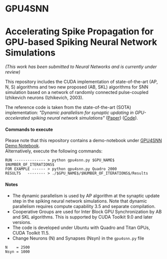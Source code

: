 # GPU4SNN
# Accelerating Spike Propagation for GPU-based Spiking Neural Network Simulations
_(This work has been submitted to Neural Networks and is currently under review)_

This repository includes the CUDA implementation of state-of-the-art (AP, N, S) algorithms and two new proposed (AB, SKL) algorithms for SNN simulation based on a network of randomly connected pulse-coupled Izhikevich neurons (Izhikevich, 2003). 

The reference code is taken from the state-of-the-art (SOTA) implementation:
_"Dynamic parallelism for synaptic updating in GPU-accelerated spiking neural network simulations"_  ([Paper](https://www.sciencedirect.com/science/article/pii/S0925231218304168)) ([Code](https://bitbucket.org/bkasap/dynamicparallelismsnn/src/master/)).

#### Commands to execute ###

Please note that this repository contains a demo-notebook under [GPU4SNN Demo Notebook](https://github.com/Crypto-TII/GPU4SNN/blob/main/GPU4SNN%20-%20Demo%20Notebook.ipynb).  
Alternatively, execute the following commands:  

```
RUN -------------- > python gpu4snn.py $GPU_NAME$ $NUMBER_OF_ITERATIONS$
FOR EXAMPLE ------ > python gpu4snn.py Quadro 2000
RESULTS   -------- > ./$GPU_NAME$/$NUMBER_OF_ITERATIONS$/Results
```

#### Notes ####

* The dynamic parallelism is used by AP algorithm at the synaptic update step in the spiking neural network simulations. Note that dynamic parallelism requires compute capability 3.5 and separate compilation.
* Cooperative Groups are used for Inter Block GPU Synchronization by AB and SKL algorithms. This is supported by CUDA Toolkit 9.0 and later versions.
* The code is developed under Ubuntu with Quadro and Titan GPUs, CUDA Toolkit 11.5.
* Change Neurons (N) and Synapses (Nsyn) in the `gpu4snn.py` file 
```
N    = 2500
Nsyn = 1000
```


